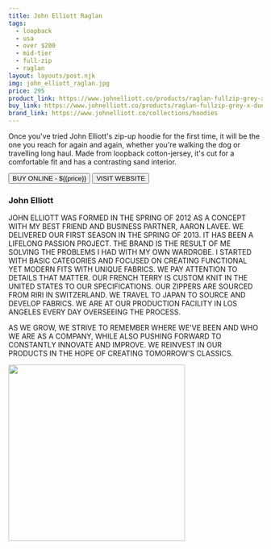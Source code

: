 ```yaml
---
title: John Elliott Raglan
tags:
  - loopback
  - usa
  - over $200
  - mid-tier 
  - full-zip
  - raglan
layout: layouts/post.njk
img: john_elliott_raglan.jpg
price: 295
product_link: https://www.johnelliott.co/products/raglan-fullzip-grey-x-dune
buy_link: https://www.johnelliott.co/products/raglan-fullzip-grey-x-dune 
brand_link: https://www.johnelliott.co/collections/hoodies
---
```

<div class="col col-sm-8">

<p>Once you've tried John Elliott's zip-up hoodie for the first time, it will be the one you reach for again and again, whether you're walking the dog or travelling long haul. Made from loopback cotton-jersey, it's cut for a comfortable fit and has a contrasting sand interior.     
<p>
    <a href='{{buy_link}}'><button class="button-primary-outlined button-round">BUY ONLINE - ${{price}}</button></a>
    <a href='{{brand_link}}'><button class="button-primary-outlined button-round">VISIT WEBSITE</button></a>
</p>

### John Elliott
<p>JOHN ELLIOTT WAS FORMED IN THE SPRING OF 2012 AS A CONCEPT WITH MY BEST FRIEND AND BUSINESS PARTNER, AARON LAVEE. WE DELIVERED OUR FIRST SEASON IN THE SPRING OF 2013. IT HAS BEEN A LIFELONG PASSION PROJECT. THE BRAND IS THE RESULT OF ME SOLVING THE PROBLEMS I HAD WITH MY OWN WARDROBE. I STARTED WITH BASIC CATEGORIES AND FOCUSED ON CREATING FUNCTIONAL YET MODERN FITS WITH UNIQUE FABRICS. WE PAY ATTENTION TO DETAILS THAT MATTER. OUR FRENCH TERRY IS CUSTOM KNIT IN THE UNITED STATES TO OUR SPECIFICATIONS. OUR ZIPPERS ARE SOURCED FROM RIRI IN SWITZERLAND. WE TRAVEL TO JAPAN TO SOURCE AND DEVELOP FABRICS. WE ARE AT OUR PRODUCTION FACILITY IN LOS ANGELES EVERY DAY OVERSEEING THE PROCESS.

AS WE GROW, WE STRIVE TO REMEMBER WHERE WE'VE BEEN AND WHO WE ARE AS A COMPANY, WHILE ALSO PUSHING FORWARD TO CONSTANTLY INNOVATE AND IMPROVE. WE REINVEST IN OUR PRODUCTS IN THE HOPE OF CREATING TOMORROW'S CLASSICS.</p>

</div>

<div class="col col-sm-4 float-right">
        <img src='/img/{{img}}' height='350' class="float-left">
</div>